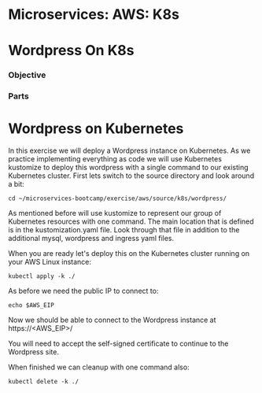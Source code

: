 # Microservices: AWS: K8s
# Wordpress On K8s

### Objective



### Parts




# Wordpress on Kubernetes

In this exercise we will deploy a Wordpress instance on Kubernetes.  As we practice implementing everything as code we will use Kubernetes kustomize to deploy this wordpress with a single command to our existing Kubernetes cluster.  First lets switch to the source directory and look around a bit:

~~~shell
cd ~/microservices-bootcamp/exercise/aws/source/k8s/wordpress/
~~~

As mentioned before will use kustomize to represent our group of Kubernetes resources with one command.  The main location that is defined is in the kustomization.yaml file.  Look through that file in addition to the additional mysql, wordpress and ingress yaml files.

When you are ready let's deploy this on the Kubernetes cluster running on your AWS Linux instance:

~~~shell
kubectl apply -k ./
~~~

As before we need the public IP to connect to:

~~~shell
echo $AWS_EIP
~~~

Now we should be able to connect to the Wordpress instance at https://<AWS_EIP>/

You will need to accept the self-signed certificate to continue to the Wordpress site.

When finished we can cleanup with one command also:

~~~shell
kubectl delete -k ./
~~~
